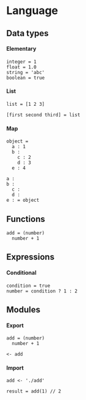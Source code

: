 # Language

## Data types

#### Elementary
```
integer = 1
float = 1.0
string = 'abc'
boolean = true
```

#### List 
```
list = [1 2 3]

[first second third] = list
```

#### Map
```
object = 
  a : 1
  b : 
    c : 2
    d : 3
  e : 4
    
a :
b :
  c : 
  d : 
e : = object
```

## Functions
```
add = (number)
  number + 1
```

## Expressions 

#### Conditional
```
condition = true
number = condition ? 1 : 2
```

## Modules

#### Export 
```
add = (number)
  number + 1

<- add
```

#### Import
```
add <- './add'

result = add(1) // 2
```
